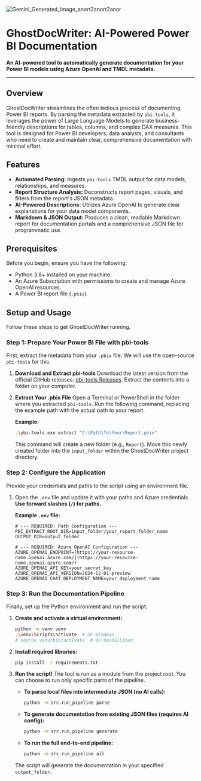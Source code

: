 ![Gemini_Generated_Image_anort2anort2anor](https://github.com/user-attachments/assets/ba81b1e3-08a3-4f1f-bef9-85b8ddba3f62)



# GhostDocWriter: AI-Powered Power BI Documentation

**An AI-powered tool to automatically generate documentation for your Power BI models using Azure OpenAI and TMDL metadata.**

---

## Overview
GhostDocWriter streamlines the often tedious process of documenting Power BI reports. By parsing the metadata extracted by `pbi-tools`, it leverages the power of Large Language Models to generate business-friendly descriptions for tables, columns, and complex DAX measures. This tool is designed for Power BI developers, data analysts, and consultants who need to create and maintain clear, comprehensive documentation with minimal effort.

## Features
-   **Automated Parsing:** Ingests `pbi-tools` TMDL output for data models, relationships, and measures.
-   **Report Structure Analysis:** Deconstructs report pages, visuals, and filters from the report's JSON metadata.
-   **AI-Powered Descriptions:** Utilizes Azure OpenAI to generate clear explanations for your data model components.
-   **Markdown & JSON Output:** Produces a clean, readable Markdown report for documentation portals and a comprehensive JSON file for programmatic use.

## Prerequisites
Before you begin, ensure you have the following:
* Python 3.8+ installed on your machine.
* An Azure Subscription with permissions to create and manage Azure OpenAI resources.
* A Power BI report file (`.pbix`).

## Setup and Usage

Follow these steps to get GhostDocWriter running.

### Step 1: Prepare Your Power BI File with pbi-tools
First, extract the metadata from your `.pbix` file. We will use the open-source `pbi-tools` for this.

1.  **Download and Extract pbi-tools**
    Download the latest version from the official GitHub releases: [pbi-tools Releases](https://github.com/pbi-tools/pbi-tools/releases). Extract the contents into a folder on your computer.

2.  **Extract Your .pbix File**
    Open a Terminal or PowerShell in the folder where you extracted `pbi-tools`. Run the following command, replacing the example path with the actual path to your report.

    **Example:**
    ```bash
    .\pbi-tools.exe extract "C:\Path\To\Your\Report.pbix"
    ```
    This command will create a new folder (e.g., `Report`). Move this newly created folder into the `input_folder` within the GhostDocWriter project directory.

### Step 2: Configure the Application
Provide your credentials and paths to the script using an environment file.

1.  Open the `.env` file and update it with your paths and Azure credentials. **Use forward slashes (`/`) for paths.**

    **Example `.env` file:**
    ```env
    # --- REQUIRED: Path Configuration ---
    PBI_EXTRACT_ROOT_DIR=input_folder/your_report_folder_name
    OUTPUT_DIR=output_folder

    # --- REQUIRED: Azure OpenAI Configuration ---
    AZURE_OPENAI_ENDPOINT=[https://your-resource-name.openai.azure.com/](https://your-resource-name.openai.azure.com/)
    AZURE_OPENAI_API_KEY=your_secret_key
    AZURE_OPENAI_API_VERSION=2024-12-01-preview
    AZURE_OPENAI_CHAT_DEPLOYMENT_NAME=your_deployment_name
    ```

### Step 3: Run the Documentation Pipeline
Finally, set up the Python environment and run the script.

1.  **Create and activate a virtual environment:**
    ```bash
    python -m venv venv
    .\venv\Scripts\activate  # On Windows
    # source venv/bin/activate  # On macOS/Linux
    ```
2.  **Install required libraries:**
    ```bash
    pip install -r requirements.txt
    ```
3.  **Run the script!** The tool is run as a module from the project root. You can choose to run only specific parts of the pipeline.

    * **To parse local files into intermediate JSON (no AI calls):**
        ```bash
        python -m src.run_pipeline parse
        ```
    * **To generate documentation from existing JSON files (requires AI config):**
        ```bash
        python -m src.run_pipeline generate
        ```
    * **To run the full end-to-end pipeline:**
        ```bash
        python -m src.run_pipeline all
        ```
    The script will generate the documentation in your specified `output_folder`.
